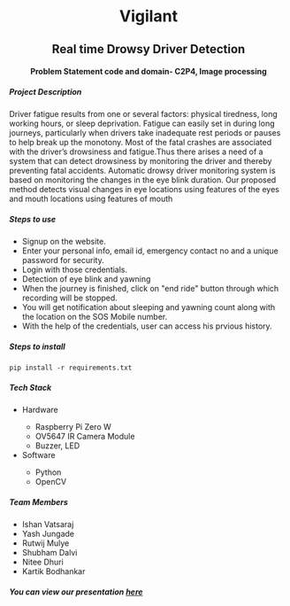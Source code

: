 <h1 align = "center"> Vigilant </h1>
<h2 align = "center"> Real time Drowsy Driver Detection</h2>
<h4 align = "center" >Problem Statement code and domain- C2P4, Image processing</h4>

<h5> Project Description </h5>
<p>Driver fatigue results from one or several factors: physical tiredness, long working hours, or sleep deprivation. Fatigue can easily set in during long journeys, particularly when drivers take inadequate rest periods or pauses to help break up the monotony. Most of the fatal crashes are associated with the driver’s drowsiness and fatigue.Thus there arises a need of a system that can detect drowsiness by monitoring the driver and thereby preventing fatal accidents. Automatic drowsy driver monitoring system is based on monitoring the changes in the eye blink duration. Our proposed method detects visual changes in eye locations using features of the eyes and mouth locations using features of mouth</p>

<h5>Steps to use</h5>
<ul>
	<li>Signup on the website.</li>
	<li>Enter your personal info, email id, emergency contact no and a unique password for security.</li>
	<li>Login with those credentials.</li>
	<li>Detection of eye blink and yawning</li>
	<li>When the journey is finished, click on "end ride" button through which recording will be stopped.</li>
	<li>You will get notification about sleeping and yawning count along with the location on the SOS Mobile number.</li>
	<li>With the help of the credentials, user can access his prvious history.</li>
</ul>

<h5>Steps to install</h5>
<code>pip install -r requirements.txt</code>

<h5> Tech Stack </h5>
<ul>
	<li>Hardware</li>
	<ul>
		<li>Raspberry Pi Zero W</li>
		<li>OV5647 IR Camera Module</li>
		<li>Buzzer, LED</li>
	</ul>
	<li>Software</li>
	<ul>
		<li>Python</li>
		<li>OpenCV</li>
	</ul>
</ul>

<h5>Team Members</h5>
<ul>
	<li>Ishan Vatsaraj</li>
	<li>Yash Jungade</li>
	<li>Rutwij Mulye</li>
	<li>Shubham Dalvi</li>
	<li>Nitee Dhuri</li>
	<li>Kartik Bodhankar</li>
</ul>


<h5>You can view our presentation <a href="https://docs.google.com/presentation/d/11i2PX0XGreir_X3YaknOGLQsJVuye2ZcRI2HRo5k1t8/edit?usp=sharing">here</a></h5>
